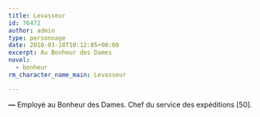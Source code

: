 ```yaml
---
title: Levasseur
id: 76472
author: admin
type: personnage
date: 2010-03-10T10:12:05+00:00
excerpt: Au Bonheur des Dames
novel:
  - bonheur
rm_character_name_main: Levasseur

---
```

**—** Employé au Bonheur des Dames. Chef du service des expéditions [50]. 